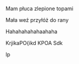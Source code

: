 

Mam płuca zlepione topami

Mała weź przyłóż do rany

Hahahahahahaahaha

KrjikaPO{ikd KPOA
Sdk

lp							